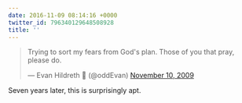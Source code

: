 ```yaml
---
date: 2016-11-09 08:14:16 +0000
twitter_id: 796340129648508928
title: ''
---
```


<blockquote class="twitter-tweet"><p lang="en" dir="ltr">Trying to sort my fears from God&#39;s plan. Those of you that pray, please do.</p>&mdash; Evan Hildreth 🔰 (@oddEvan) <a href="https://twitter.com/oddEvan/status/5581001015?ref_src=twsrc%5Etfw">November 10, 2009</a></blockquote>
<script async src="https://platform.twitter.com/widgets.js" charset="utf-8"></script>

Seven years later, this is surprisingly apt. 
